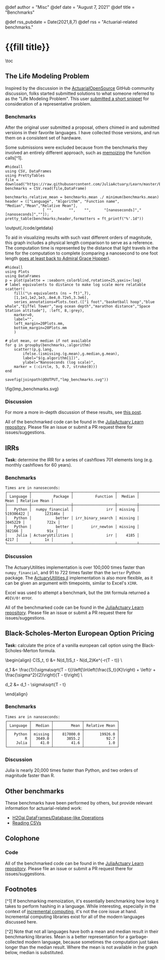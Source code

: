 @def author = "Misc"
@def date = "August 7, 2021"
@def title = "Benchmarks"

@def rss_pubdate = Date(2021,8,7)
@def rss = "Actuarial-related benchmarks."

# {{fill title}}

\toc

## The Life Modeling Problem

Inspired by the discussion in the [ActuarialOpenSource](https://github.com/actuarialopensource) GitHub community discussion, folks started submitted solutions to what someone referred to as the "Life Modeling Problem". This user [submitted a short snippet](https://github.com/orgs/actuarialopensource/teams/common-room/discussions/5) for consideration of a representative problem.

### Benchmarks

After the original user submitted a proposal, others chimed in and submitted versions in their favorite languages. I have collected those versions, and run them on a consistent set of hardware.

Some submissions were excluded because from the benchmarks they involved an entirely different approach, such as [memoizing](https://en.wikipedia.org/wiki/Memoization) the function calls[^1].


```julia:./code/getdata
#hideall
using CSV, DataFrames
using PrettyTables
file = download("https://raw.githubusercontent.com/JuliaActuary/Learn/master/Benchmarks/LifeModelingProblem/benchmarks.csv")
benchmarks = CSV.read(file,DataFrame)

benchmarks.relative_mean = benchmarks.mean ./ minimum(benchmarks.mean)
header = (["Language", "Algorithm", "Function name", "Median","Mean","Relative Mean"],
                 [ "",       "",    "",      "[nanoseconds]","[nanoseconds]",""]);
pretty_table(benchmarks;header,formatters = ft_printf("%'.1d"))
```
\output{./code/getdata}

To aid in visualizing results with such vast different orders of magnitude, this graph includes a physical length comparison to serve as a reference. The computation time is represented by the distance that light travels in the time for the computation to complete (comparing a nanosecond to one foot length [goes at least back to Admiral Grace Hopper](https://www.youtube.com/watch?v=9eyFDBPk4Yw)).

```julia:lmp_plot
#hideall
using Plots
using DataFrames
p = plot(palette = :seaborn_colorblind,rotation=25,yaxis=:log)
# label equivalents to distance to make log scale more relatable
scatter!(
    fill("\n equivalents (ns → ft)",7),
    [1,1e1,1e2,1e3,.8e4,0.72e5,3.3e6],
    series_annotations=Plots.text.(["1 foot","basketball hoop","blue whale","Eiffel Tower","avg ocean depth","marathon distance","Space Station altitude"], :left, 8,:grey),
    marker=0,
    label="",
    left_margin=20Plots.mm,
    bottom_margin=20Plots.mm
    )

# plot mean, or median if not available
for g in groupby(benchmarks,:algorithm)
    scatter!(p,g.lang,
        ifelse.(ismissing.(g.mean),g.median,g.mean),
        label="$(g.algorithm[1])",
        ylabel="Nanoseconds (log scale)",
    marker = (:circle, 5, 0.7, stroke(0)))
end

savefig(joinpath(@OUTPUT,"lmp_benchmarks.svg"))
```

\fig{lmp_benchmarks.svg}

### Discussion

For more a more in-depth discussion of these results, see [this post](/blog/life-modeling-problem/).

All of the benchmarked code can be found in the [JuliaActuary Learn repository](https://github.com/JuliaActuary/Learn/tree/master/Benchmarks/LifeModelingProblem). Please file an issue or submit a PR request there for issues/suggestions.

## IRRs

**Task:** determine the IRR for a series of cashflows 701 elements long (e.g. monthly cashflows for 60 years).

### Benchmarks

```plaintext
Times are in nanoseconds:
┌──────────┬──────────────────┬───────────────────┬─────────┬─────────────┬───────────────┐
│ Language │          Package │          Function │  Median │        Mean │ Relative Mean │
├──────────┼──────────────────┼───────────────────┼─────────┼─────────────┼───────────────┤
│   Python │  numpy_financial │               irr │ missing │   519306422 │       123146x │
│   Python │           better │ irr_binary_search │ missing │     3045229 │          722x │
│   Python │           better │        irr_newton │ missing │      382166 │           91x │
│    Julia │ ActuaryUtilities │               irr │    4185 │        4217 │            1x │
└──────────┴──────────────────┴───────────────────┴─────────┴─────────────┴───────────────┘
```

### Discussion

The ActuaryUtilities implementation is over 100,000 times faster than `numpy_financial`, and 91 to 722 times faster than the `better` Python package. The [ActuaryUtilities.jl](/#actuaryutilitiesjl) implementation is also more flexible, as it can be given an argument with timepoints, similar to Excel's `XIRR`.

Excel was used to attempt a benchmark, but the `IRR` formula returned a `#DIV/0!` error.

All of the benchmarked code can be found in the [JuliaActuary Learn repository](https://github.com/JuliaActuary/Learn/tree/master/Benchmarks/irr). Please file an issue or submit a PR request there for issues/suggestions.

## Black-Scholes-Merton European Option Pricing

**Task:** calculate the price of a vanilla european call option using the Black-Scholes-Merton formula.


\begin{align}
C(S_t, t) &= N(d_1)S_t - N(d_2)Ke^{-r(T - t)} \\

d_1 &= \frac{1}{\sigma\sqrt{T - t}}\left[\ln\left(\frac{S_t}{K}\right) + \left(r + \frac{\sigma^2}{2}\right)(T - t)\right] \\

d_2 &= d_1 - \sigma\sqrt{T - t}

\end{align}

### Benchmarks

```plaintext
Times are in nanoseconds:
┌──────────┬─────────┬─────────────┬───────────────┐
│ Language │  Median │        Mean │ Relative Mean │
├──────────┼─────────┼─────────────┼───────────────┤
│   Python │ missing │    817000.0 │       19926.0 │
│        R │  3649.0 │      3855.2 │          92.7 │
│    Julia │    41.0 │        41.6 │           1.0 │
└──────────┴─────────┴─────────────┴───────────────┘
```

### Discussion

Julia is nearly 20,000 times faster than Python, and two orders of magnitude faster than R.

## Other benchmarks

These benchmarks have been performed by others, but provide relevant information for actuarial-related work:

- [H2Oai DataFrames/Database-like Operations](https://h2oai.github.io/db-benchmark/)
- [Reading CSVs](https://juliacomputing.com/blog/2020/06/fast-csv/)


## Colophone

### Code

All of the benchmarked code can be found in the [JuliaActuary Learn repository](https://github.com/JuliaActuary/Learn/tree/master/Benchmarks/). Please file an issue or submit a PR request there for issues/suggestions.

## Footnotes

[^1] If benchmarking memoization, it's essentially benchmarking how long it takes to perform hashing in a language. While interesting, especially in the context of [incremental computing](https://scattered-thoughts.net/writing/an-opinionated-map-of-incremental-and-streaming-systems), it's not the core issue at hand. Incremental computing libraries exist for all of the modern languages discussed here.

[^2] Note that not all languages have both a mean and median result in their benchmarking libraries. Mean is a better representation for a garbage-collected modern language, because sometimes the computation just takes longer than the median result. Where the mean is not available in the graph below, median is substituted.
